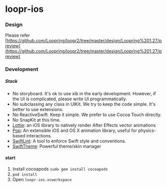 # loopr-ios

### Design
Please refer
[https://github.com/Loopring/loopr2/tree/master/design/Loopring%201.27/preview](https://github.com/Loopring/loopr2/tree/master/design/Loopring%201.27/preview)

### Development 

##### Stack

- No storyboard. It's ok to use xib in the early development. However, if the UI is complicated, please write UI programmatically.
- No subclassing any class in UIKit. We try to keep the code simple. It's better to use extensions.
- No ReactiveSwift. Keep it simple. We prefer to use Cocoa Touch directly.
- No SnapKit at this time.
- [Lottie](https://github.com/airbnb/lottie-ios): an iOS library to natively render After Effects vector animations
- [Pop](https://github.com/facebook/pop): An extensible iOS and OS X animation library, useful for physics-based interactions.
- [SwiftLint](https://github.com/realm/SwiftLint): A tool to enforce Swift style and conventions.
- [SwiftTheme](https://github.com/jiecao-fm/SwiftTheme): Powerful theme/skin manager

#### start
1. Install cocoapods ```sudo gem install cocoapods```
1. ```pod install```
2. Open ```loopr-ios.xcworkspace```
